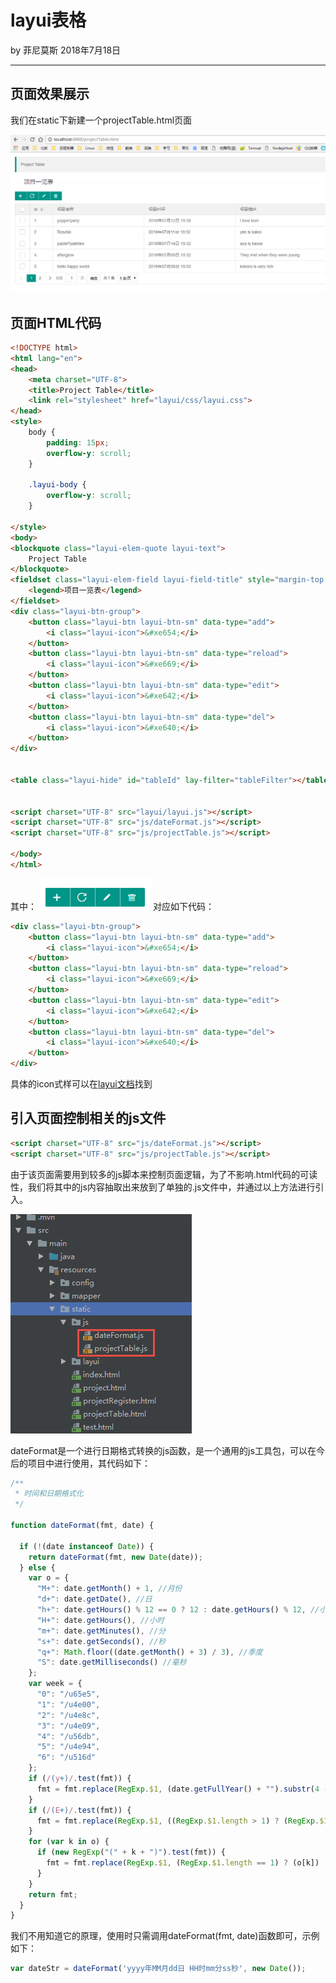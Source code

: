 

# layui表格

by 菲尼莫斯 2018年7月18日

---

## 页面效果展示

我们在static下新建一个projectTable.html页面

![1](assets/markdown-img-paste-20180718114120426.png)

## 页面HTML代码

```html
<!DOCTYPE html>
<html lang="en">
<head>
    <meta charset="UTF-8">
    <title>Project Table</title>
    <link rel="stylesheet" href="layui/css/layui.css">
</head>
<style>
    body {
        padding: 15px;
        overflow-y: scroll;
    }

    .layui-body {
        overflow-y: scroll;
    }

</style>
<body>
<blockquote class="layui-elem-quote layui-text">
    Project Table
</blockquote>
<fieldset class="layui-elem-field layui-field-title" style="margin-top: 20px;">
    <legend>项目一览表</legend>
</fieldset>
<div class="layui-btn-group">
    <button class="layui-btn layui-btn-sm" data-type="add">
        <i class="layui-icon">&#xe654;</i>
    </button>
    <button class="layui-btn layui-btn-sm" data-type="reload">
        <i class="layui-icon">&#xe669;</i>
    </button>
    <button class="layui-btn layui-btn-sm" data-type="edit">
        <i class="layui-icon">&#xe642;</i>
    </button>
    <button class="layui-btn layui-btn-sm" data-type="del">
        <i class="layui-icon">&#xe640;</i>
    </button>
</div>


<table class="layui-hide" id="tableId" lay-filter="tableFilter"></table>


<script charset="UTF-8" src="layui/layui.js"></script>
<script charset="UTF-8" src="js/dateFormat.js"></script>
<script charset="UTF-8" src="js/projectTable.js"></script>

</body>
</html>

```

其中：
![2](assets/markdown-img-paste-20180718114738928.png)对应如下代码：
```html
<div class="layui-btn-group">
    <button class="layui-btn layui-btn-sm" data-type="add">
        <i class="layui-icon">&#xe654;</i>
    </button>
    <button class="layui-btn layui-btn-sm" data-type="reload">
        <i class="layui-icon">&#xe669;</i>
    </button>
    <button class="layui-btn layui-btn-sm" data-type="edit">
        <i class="layui-icon">&#xe642;</i>
    </button>
    <button class="layui-btn layui-btn-sm" data-type="del">
        <i class="layui-icon">&#xe640;</i>
    </button>
</div>

```

具体的icon式样可以在[layui文档](http://www.layui.com/doc/element/icon.html)找到

## 引入页面控制相关的js文件


```html
<script charset="UTF-8" src="js/dateFormat.js"></script>
<script charset="UTF-8" src="js/projectTable.js"></script>
```
由于该页面需要用到较多的js脚本来控制页面逻辑，为了不影响.html代码的可读性，我们将其中的js内容抽取出来放到了单独的.js文件中，并通过以上方法进行引入。

![3](assets/markdown-img-paste-20180718115858990.png)

dateFormat是一个进行日期格式转换的js函数，是一个通用的js工具包，可以在今后的项目中进行使用，其代码如下：

```js
/**
 * 时间和日期格式化
 */

function dateFormat(fmt, date) {

  if (!(date instanceof Date)) {
    return dateFormat(fmt, new Date(date));
  } else {
    var o = {
      "M+": date.getMonth() + 1, //月份
      "d+": date.getDate(), //日
      "h+": date.getHours() % 12 == 0 ? 12 : date.getHours() % 12, //小时
      "H+": date.getHours(), //小时
      "m+": date.getMinutes(), //分
      "s+": date.getSeconds(), //秒
      "q+": Math.floor((date.getMonth() + 3) / 3), //季度
      "S": date.getMilliseconds() //毫秒
    };
    var week = {
      "0": "/u65e5",
      "1": "/u4e00",
      "2": "/u4e8c",
      "3": "/u4e09",
      "4": "/u56db",
      "5": "/u4e94",
      "6": "/u516d"
    };
    if (/(y+)/.test(fmt)) {
      fmt = fmt.replace(RegExp.$1, (date.getFullYear() + "").substr(4 - RegExp.$1.length));
    }
    if (/(E+)/.test(fmt)) {
      fmt = fmt.replace(RegExp.$1, ((RegExp.$1.length > 1) ? (RegExp.$1.length > 2 ? "/u661f/u671f" : "/u5468") : "") + week[date.getDay() + ""]);
    }
    for (var k in o) {
      if (new RegExp("(" + k + ")").test(fmt)) {
        fmt = fmt.replace(RegExp.$1, (RegExp.$1.length == 1) ? (o[k]) : (("00" + o[k]).substr(("" + o[k]).length)));
      }
    }
    return fmt;
  }
}

```

我们不用知道它的原理，使用时只需调用dateFormat(fmt, date)函数即可，示例如下：

```js
var dateStr = dateFormat('yyyy年MM月dd日 HH时mm分ss秒', new Date());
```





